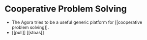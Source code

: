 # Cooperative Problem Solving

- The Agora tries to be a useful generic platform for [[cooperative problem solving]].
- [[pull]] [[stoas]]


